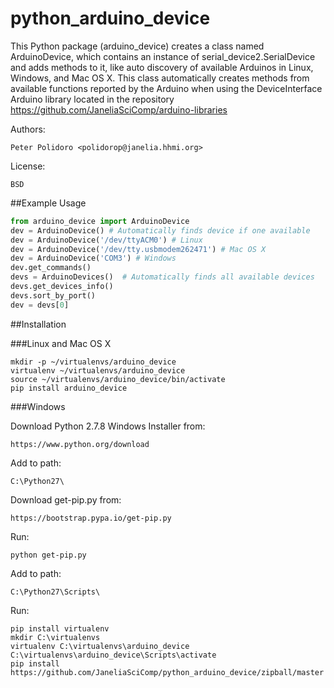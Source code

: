 python_arduino_device
=====================

This Python package (arduino\_device) creates a class named
ArduinoDevice, which contains an instance of
serial\_device2.SerialDevice and adds methods to it, like auto
discovery of available Arduinos in Linux, Windows, and Mac OS X. This
class automatically creates methods from available functions reported
by the Arduino when using the DeviceInterface Arduino library located
in the repository https://github.com/JaneliaSciComp/arduino-libraries

Authors:

    Peter Polidoro <polidorop@janelia.hhmi.org>

License:

    BSD

##Example Usage


```python
from arduino_device import ArduinoDevice
dev = ArduinoDevice() # Automatically finds device if one available
dev = ArduinoDevice('/dev/ttyACM0') # Linux
dev = ArduinoDevice('/dev/tty.usbmodem262471') # Mac OS X
dev = ArduinoDevice('COM3') # Windows
dev.get_commands()
devs = ArduinoDevices()  # Automatically finds all available devices
devs.get_devices_info()
devs.sort_by_port()
dev = devs[0]
```

##Installation

###Linux and Mac OS X

```shell
mkdir -p ~/virtualenvs/arduino_device
virtualenv ~/virtualenvs/arduino_device
source ~/virtualenvs/arduino_device/bin/activate
pip install arduino_device
```

###Windows

Download Python 2.7.8 Windows Installer from:

    https://www.python.org/download

Add to path:

    C:\Python27\

Download get-pip.py from:

    https://bootstrap.pypa.io/get-pip.py

Run:

```shell
python get-pip.py
```

Add to path:

    C:\Python27\Scripts\

Run:

```shell
pip install virtualenv
mkdir C:\virtualenvs
virtualenv C:\virtualenvs\arduino_device
C:\virtualenvs\arduino_device\Scripts\activate
pip install https://github.com/JaneliaSciComp/python_arduino_device/zipball/master
```
